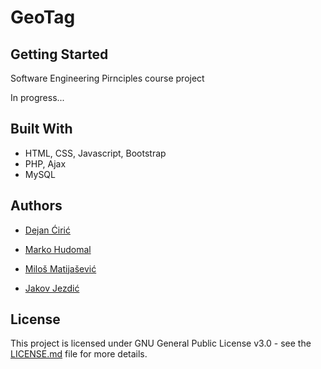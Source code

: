 # GeoTag

## Getting Started

Software Engineering Pirnciples course project

In progress...

## Built With
* HTML, CSS, Javascript, Bootstrap
* PHP, Ajax
* MySQL

## Authors

* [Dejan Ćirić](https://github.com/dejanciric)

* [Marko Hudomal](https://github.com/marko-hudomal)

* [Miloš Matijašević](https://github.com/arnold0p)

* [Jakov Jezdić](https://github.com/jakovj)

## License

This project is licensed under GNU General Public License v3.0 - see the [LICENSE.md](LICENSE.md) file for more details.

